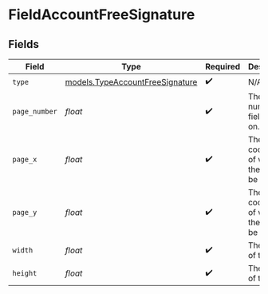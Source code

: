 # FieldAccountFreeSignature


## Fields

| Field                                                                    | Type                                                                     | Required                                                                 | Description                                                              |
| ------------------------------------------------------------------------ | ------------------------------------------------------------------------ | ------------------------------------------------------------------------ | ------------------------------------------------------------------------ |
| `type`                                                                   | [models.TypeAccountFreeSignature](../models/typeaccountfreesignature.md) | :heavy_check_mark:                                                       | N/A                                                                      |
| `page_number`                                                            | *float*                                                                  | :heavy_check_mark:                                                       | The page number the field will be on.                                    |
| `page_x`                                                                 | *float*                                                                  | :heavy_check_mark:                                                       | The X coordinate of where the field will be placed.                      |
| `page_y`                                                                 | *float*                                                                  | :heavy_check_mark:                                                       | The Y coordinate of where the field will be placed.                      |
| `width`                                                                  | *float*                                                                  | :heavy_check_mark:                                                       | The width of the field.                                                  |
| `height`                                                                 | *float*                                                                  | :heavy_check_mark:                                                       | The height of the field.                                                 |
